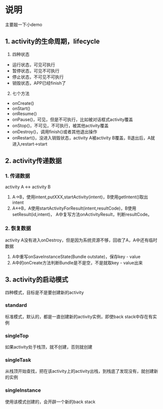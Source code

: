 # 说明
主要敲一下小demo
## 1. activity的生命周期，lifecycle
1. 四种状态
- 运行状态，可见可执行
- 暂停状态，可见不可执行
- 停止状态，不可见不可执行
- 销毁状态，APP已经finish了
2. 七个方法
- onCreate()
- onStart()
- onResume()
- onPause()，可见，但是不可执行，比如被对话框式activity覆盖
- onStop()，不可见，不可执行，被其他activity覆盖
- onDestroy()，调用finish()或者其他退出操作
- onRestart()，没进入销毁状态，activity A被activity B覆盖，B退出后，A就进入restart->start
## 2. activity传递数据
### 1. 传递数据
activity A <-> activity B
1. A->B，使用intent,putXXX,startActivity(intent)，B使用getIntent()取出intent
2. A<->B，A使用startActivityForResult(intent,resultCode)，B使用setResult(id,intent)，
A中复写方法onActivityResult，判断resultCode。
### 2. 恢复数据
activity A没有进入onDestroy，但是因为系统资源不够，回收了A，A中还有临时数据
1. A中重写onSaveInstanceState(Bundle outstate)，保存key - value
2. A中的onCreate方法判断Bundle是不是空，不是就取key - value出来

## 3. activity的启动模式
四种模式，目标是不是要创建新的activity
### standard
标准模式，默认的，都是一直创建新的activity实例，即使back stack中存在有实例
### singleTop
如果activity处于栈顶，就不创建，否则就创建
### singleTask
从栈顶开始查找，把在该activity上的activity出栈，到栈底了发现没有，就创建新的实例
### singleInstance
使用该模式创建的，会开辟一个新的back stack